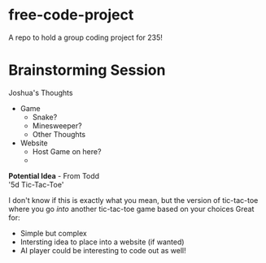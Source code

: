 # free-code-project
A repo to hold a group coding project for 235!

# Brainstorming Session  
Joshua's Thoughts
- Game
  - Snake?
  - Minesweeper?
  - Other Thoughts
- Website
  - Host Game on here?
  - 

**Potential Idea** - From Todd  
'5d Tic-Tac-Toe'  

I don't know if this is exactly what you mean, but the version of tic-tac-toe where you go *into* another tic-tac-toe game based on your choices
Great for:
- Simple but complex
- Intersting idea to place into a website (if wanted)
- AI player could be interesting to code out as well!

